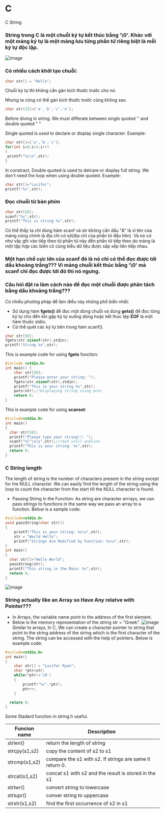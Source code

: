 # C
C String
### String trong C là một chuỗi ký tự kết thúc bằng '\0'. Khác với một mảng ký tự là một mảng lưu từng phần tử riêng biệt là mỗi ký tự độc lập.
![image](https://github.com/user-attachments/assets/af4f146d-fc3a-42a1-8a0b-fb316e16cd7f)
### Có nhiều cách khởi tạo chuỗi:
```cpp
char str[] = "Hello";
```
Chuỗi ký tự thì không cần gán kích thước trước cho nó.

Nhưng ta cũng có thể gán kích thước trước cũng không sao.
```cpp
char str[15]={'a','b','c','e'};
```
Before diving in string. We must differate between single quoted '' and double quoted " "

Single quoted is used to declare or display single character. Example:
```cpp
char str[]={'a','b','c'};
for(int i=0;i<3;i++)
{
 printf("%c\n",str);
}
```
In constract, Double quoted is used to delcare or display full string. We don't need the loop when using double quoted. Example:
```cpp
char str[]="Lucifer";
printf("%s",str);
```


### Đọc chuỗi từ bàn phím
```cpp
char str[50];
scanf("%s",str);
printf("This is string %s",str);
```
Có thể thấy ta chỉ dùng hàm scanf và str không cần dấu "&" là vì tên của mảng cũng chính là địa chỉ cơ sở(địa chỉ của phần tử đầu tiên). Và nó cứ như vậy ghi vào 
tiếp theo từ phần tử này đến phần tử tiếp theo do mảng là một tập hợp các biến có cùng kiểu dữ liệu được sắp xếp liên tiếp nhau.

### Một hạn chế cực lớn của scanf đó là nó chỉ có thể đọc được tới dấu khoảng trắng??? Vì mảng chuỗi kết thúc bằng '\0' mà scanf chỉ đọc được tới đó thì nó ngưng.
### Câu hỏi đặt ra làm cách nào để đọc một chuỗi được phân tách bằng dấu khoảng trắng???
Có nhiều phương pháp để làm điều này những phổ biến nhất:
- Sử dụng hàm **fgets()** để đọc một dòng chuỗi và dùng **gets()** để đọc từng ký tự cho đến khi gặp ký tự xuống dòng hoặc kết thúc tệp **EOF** là một hàm thuộc stdio.
- Có thể quét các ký tự bên trong hàm scanf().
```cpp
char str[50];
fgets(str,sizeof(str),stdin);
printf("String %s",str);
```
This is example code for using **fgets** function:
```cpp
#include <stdio.h>
int main() {
    char str[50];
    printf("Please enter your string: ");
    fgets(str,sizeof(str),stdin);
    printf("This is your string %s",str);
    puts(str);//Displaying string using puts
    return 0;
}
```
This is example code for using **scanset**:
```cpp
#include<stdio.h>
int main()
{
  char str[50];
  printf("Please type your string!!: ");
  scanf("%[^\n]s",str);//read until endline
  printf("This is your string: %s",str);
  return 0;
}
```
### C String length
The length of string is the number of characters present in the string except for the NULL character. We can easily find the length of the string using the loop to count the character from the start till the NULL character is found.
- Passing String in the Function: As string are  character arrrays, we can pass strings to functions in the same way we pass an array to a function. Below is a sample code:
```cpp
#include<stdio.h>
void passString(char str[])
{
    printf("This is your string: %s\n",str);
    str = "World Hello";
    printf("Strings Are Modified by Function: %s\n",str);
}
int main()
{
  char str[]="Hello World";
  passString(str);
  printf("This string in the Main: %s",str);
  return 0;
}
```
![image](https://github.com/user-attachments/assets/75a2c50e-8b97-489b-89cd-f5928c0941dc)
### String actually like an Array so Have Any relatve with Pointer???
- In Arrays, the variable name point to the address of the first element.
- Below is the memory representation of the string str = "Greek".
![image](https://github.com/user-attachments/assets/fd353f31-fe3d-416d-8ed3-09d6ba7ecf87)
Similar to arrays, In C, We can create a character pointer to string that point to the string address of the string which is the first character of the string. The string can be accessed with the help of pointers.
Below is example code:
```cpp
#include<stdio.h>
int main()
{
    char str[] = "Lucifer Ryan";
    char *ptr=str;
    while(*ptr!='\0')
    {
        printf("%c",*ptr);
        ptr++;
    }

  return 0;
}
```
Some Stadard function in string.h useful.

|Funcion name| Description|
|------------|------------|
|strlen()|return the length of string|
|strcpy(s1,s2)|copy the content of s2 to s1|
|strcmp(s1,s2)|compare the s1 with s2. If strings are same it return 0.|
|strcat(s1,s2)|concat s1 with s2 and the result is stored in the s1|
|strlwr()|convert string to lowercase|
|strlupr()|conver string to uppercase|
|strstr(s1,s2)|find the first occurrence of s2 in s1|









